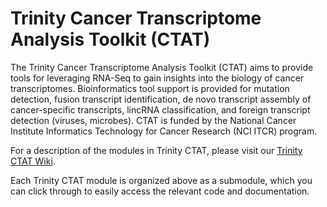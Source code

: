 # Trinity Cancer Transcriptome Analysis Toolkit (CTAT)

The Trinity Cancer Transcriptome Analysis Toolkit (CTAT) aims to provide tools for leveraging RNA-Seq to gain insights into the biology of cancer transcriptomes. Bioinformatics tool support is provided for mutation detection, fusion transcript identification, de novo transcript assembly of cancer-specific transcripts, lincRNA classification, and foreign transcript detection (viruses, microbes). CTAT is funded by the National Cancer Institute Informatics Technology for Cancer Research (NCI ITCR) program. 

For a description of the modules in Trinity CTAT, please visit our [Trinity CTAT Wiki](https://github.com/NCIP/Trinity_CTAT/wiki).

Each Trinity CTAT module is organized above as a submodule, which you can click through to easily access the relevant code and documentation.

